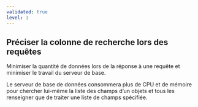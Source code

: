 ```yaml
---
validated: true
level: 1
---
```


## Préciser la colonne de recherche lors des requêtes

Minimiser la quantité de données lors de la réponse à une requête et minimiser le travail du serveur de base.

Le serveur de base de données consommera plus de CPU et de mémoire pour chercher lui-même la liste des champs d’un objets et tous les renseigner que de traiter une liste de champs spécifiée.
